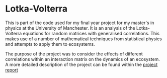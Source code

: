 # Lotka-Volterra
This is part of the code used for my final year project for my master's in physics at the University of Manchester. It is an analysis of the Lotka-Volterra equations for random matrices with generalised correlations. This makes use of a number of mathematical techniques from statistical physics and attempts to apply them to ecosystems.

The purpose of the project was to consider the effects of different correlations within an interaction matrix on the dynamics of an ecosystem. A more detailed description of the project can be found within the [project report](https://github.com/JHolmes21/Lotka-Volterra/blob/7266974ac1b0b266008c1e92adee5ce3bbaf8d75/MPhys_Semester_2_Project_%20(2).pdf)
